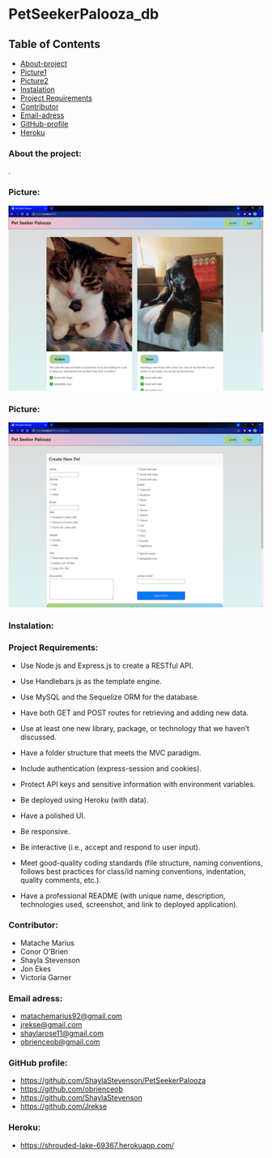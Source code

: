 # PetSeekerPalooza_db

## Table of Contents

* [About-project](#Description)
* [Picture1](#Picture1)
* [Picture2](#Picture2)
* [Instalation](#Instalation)
* [Project Requirements](#Project-Requirements)
* [Contributor](#Contributor)
* [Email-adress](#Email)
* [GitHub-profile](#GitHub-profile)
* [Heroku](#Heroku)


   
### About the project:
.


### Picture:
![Picture](./img/1.png) 

### Picture:
![Picture](./img/2.png) 

### Instalation:

### Project Requirements:

* Use Node.js and Express.js to create a RESTful API.


* Use Handlebars.js as the template engine.


* Use MySQL and the Sequelize ORM for the database.


* Have both GET and POST routes for retrieving and adding new data.


* Use at least one new library, package, or technology that we haven’t discussed.


* Have a folder structure that meets the MVC paradigm.


* Include authentication (express-session and cookies).


* Protect API keys and sensitive information with environment variables.


* Be deployed using Heroku (with data).


* Have a polished UI.


* Be responsive.


* Be interactive (i.e., accept and respond to user input).


* Meet good-quality coding standards (file structure, naming conventions, follows best practices for class/id naming conventions, indentation, quality comments, etc.).


* Have a professional README (with unique name, description, technologies used, screenshot, and link to deployed application).



### Contributor:
* Matache Marius
* Conor O'Brien
* Shayla Stevenson
* Jon Ekes
* Victoria Garner


### Email adress:
* matachemarius92@gmail.com
* jrekse@gmail.com
* shaylarose11@gmail.com
* obrienceob@gmail.com


### GitHub profile:
* https://github.com/ShaylaStevenson/PetSeekerPalooza
* https://github.com/obrienceob
* https://github.com/ShaylaStevenson
* https://github.com/Jrekse

### Heroku:
* https://shrouded-lake-69367.herokuapp.com/


